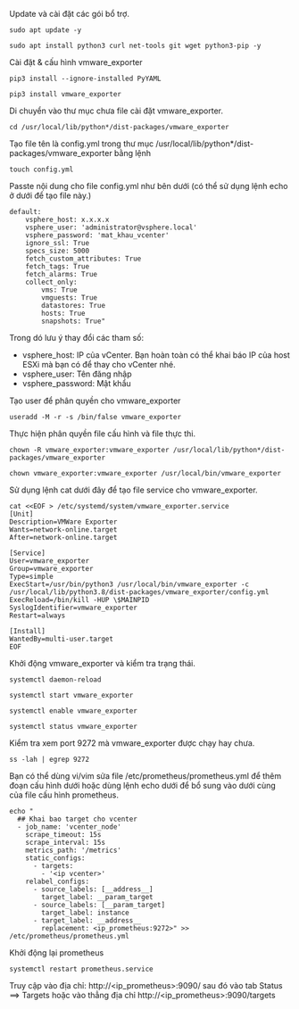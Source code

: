 Update và cài đặt các gói bổ trợ.
```
sudo apt update -y

sudo apt install python3 curl net-tools git wget python3-pip -y
```
 Cài đặt & cấu hình vmware_exporter
 ```
pip3 install --ignore-installed PyYAML

pip3 install vmware_exporter
```
Di chuyển vào thư mục chưa file cài đặt vmware_exporter.
```
cd /usr/local/lib/python*/dist-packages/vmware_exporter
```
Tạo file tên là config.yml trong thư mục /usr/local/lib/python*/dist-packages/vmware_exporter bằng lệnh
```
touch config.yml
```
Passte nội dung cho file config.yml như bên dưới (có thể sử dụng lệnh echo ở dưới để tạo file này.)
```
default:
    vsphere_host: x.x.x.x
    vsphere_user: 'administrator@vsphere.local'
    vsphere_password: 'mat_khau_vcenter'
    ignore_ssl: True
    specs_size: 5000
    fetch_custom_attributes: True
    fetch_tags: True
    fetch_alarms: True
    collect_only:
        vms: True
        vmguests: True
        datastores: True
        hosts: True
        snapshots: True"
 ```
Trong dó lưu ý thay đổi các tham số:

- vsphere_host: IP của vCenter. Bạn hoàn toàn có thể khai báo IP của host ESXi mà bạn có để thay cho vCenter nhé.
- vsphere_user: Tên đăng nhập
- vsphere_password: Mật khẩu

Tạo user để phân quyền cho vmware_exporter
```
useradd -M -r -s /bin/false vmware_exporter
```
Thực hiện phân quyền file cấu hình và file thực thi.
```
chown -R vmware_exporter:vmware_exporter /usr/local/lib/python*/dist-packages/vmware_exporter

chown vmware_exporter:vmware_exporter /usr/local/bin/vmware_exporter
```
Sử dụng lệnh cat dưới đây để tạo file service cho vmware_exporter.
```
cat <<EOF > /etc/systemd/system/vmware_exporter.service
[Unit]
Description=VMWare Exporter
Wants=network-online.target
After=network-online.target

[Service]
User=vmware_exporter
Group=vmware_exporter
Type=simple
ExecStart=/usr/bin/python3 /usr/local/bin/vmware_exporter -c /usr/local/lib/python3.8/dist-packages/vmware_exporter/config.yml
ExecReload=/bin/kill -HUP \$MAINPID
SyslogIdentifier=vmware_exporter
Restart=always

[Install]
WantedBy=multi-user.target
EOF
```
Khởi động vmware_exporter và kiểm tra trạng thái.
```
systemctl daemon-reload

systemctl start vmware_exporter

systemctl enable vmware_exporter

systemctl status vmware_exporter
```
Kiểm tra xem port 9272 mà vmware_exporter được chạy hay chưa.
```
ss -lah | egrep 9272
```
Bạn có thể dùng vi/vim sửa file /etc/prometheus/prometheus.yml để thêm đoạn cấu hình dưới hoặc dùng lệnh echo dưới để bổ sung vào dưới cùng của file cấu hình prometheus.
```
echo "
  ## Khai bao target cho vcenter
  - job_name: 'vcenter_node'
    scrape_timeout: 15s
    scrape_interval: 15s
    metrics_path: '/metrics'
    static_configs:
      - targets:
        - '<ip vcenter>' 
    relabel_configs:
      - source_labels: [__address__]
        target_label: __param_target
      - source_labels: [__param_target]
        target_label: instance
      - target_label: __address__
        replacement: <ip_prometheus:9272>" >> /etc/prometheus/prometheus.yml
 ```
 Khởi động lại prometheus
 ```
 systemctl restart prometheus.service
 ```
 Truy cập vào địa chỉ: http://<ip_prometheus>:9090/ sau đó vào tab Status ==> Targets hoặc vào thẳng địa chỉ http://<ip_prometheus>:9090/targets
